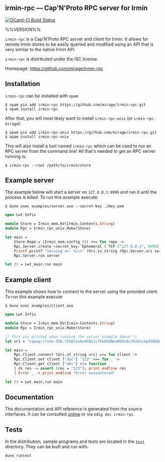 ## irmin-rpc — Cap'N'Proto RPC server for Irmin

[![OCaml-CI Build Status](https://img.shields.io/endpoint?url=https%3A%2F%2Fci.ocamllabs.io%2Fbadge%2Fmirage%2Firmin-rpc%2Fmaster&logo=ocaml)](https://ci.ocamllabs.io/github/mirage/irmin-rpc)

%%VERSION%%

`irmin-rpc` is a Cap'N'Proto RPC server and client for Irmin. It allows for
remote Irmin stores to be easily queried and modified using an API that is very
similar to the native Irmin API.

`irmin-rpc` is distributed under the ISC license.

Homepage: https://github.com/mirage/irmin-rpc

## Installation

`irmin-rpc` can be installed with `opam`:

```shell
$ opam pin add irmin-rpc https://github.com/mirage/irmin-rpc.git
$ opam install irmin-rpc
```

After that, you will most likely want to install `irmin-rpc-unix` (or
`irmin-rpc-mirage`):

```shell
$ opam pin add irmin-rpc-unix https://github.com/mirage/irmin-rpc.git
$ opam install irmin-rpc-unix
```

This will also install a tool named `irmin-rpc` which can be used to run an RPC
server from the command line! All that's needed to get an RPC server running is:

```shell
$ irmin-rpc --root /path/to/irmin/store
```

## Example server

The example below will start a server on `127.0.0.1:9999` and run it until the
process is killed. To run this example execute:

```shell
$ dune exec examples/server.exe --secret-key ./key.pem
```

```ocaml
open Lwt.Infix

module Store = Irmin_mem.KV(Irmin.Contents.String)
module Rpc = Irmin_rpc_unix.Make(Store)

let main =
    Store.Repo.v (Irmin_mem.config ()) >>= fun repo ->
    Rpc.Server.create ~secret_key:`Ephemeral (`TCP ("127.0.0.1", 9999)) repo >>= fun server ->
    Printf.printf "Serving on: %s\n" (Uri.to_string (Rpc.Server.uri server));
    Rpc.Server.run server

let () = Lwt_main.run main
```

## Example client

This example shows how to connect to the server using the provided client. To
run this example execute:

```shell
$ dune exec examples/client.exe
```

```ocaml
open Lwt.Infix

module Store = Irmin_mem.KV(Irmin.Contents.String)
module Rpc = Irmin_rpc_unix.Make(Store)

(* This was printed when running the server example above *)
let uri = "capnp://sha-256:YIhQi5oAx0XAUJc7XnbhbNooKDds0LV9zbtsepd3X6A@127.0.0.1:9999/WUNVqiE4hrUdV6GvTvnKq6yg-8xVvJmILcLlwPUVldo"

let main =
    Rpc.Client.connect (Uri.of_string uri) >>= fun client ->
    Rpc.Client.set client ["abc"] "123" >>= fun _ ->
    Rpc.Client.get client ["abc"] >|= function
    | Ok res -> assert (res = "123"); print_endline res
    | Error _ -> print_endline "Error encountered"

let () = Lwt_main.run main
```

## Documentation

The documentation and API reference is generated from the source interfaces. It
can be consulted [online][doc] or via `odig doc irmin-rpc`.

[doc]: https://mirage.github.io/irmin-rpc/doc

## Tests

In the distribution, sample programs and tests are located in the [`test`](test)
directory. They can be built and run with:

    dune runtest
